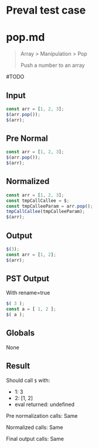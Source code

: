 # Preval test case

# pop.md

> Array > Manipulation > Pop
>
> Push a number to an array

#TODO

## Input

`````js filename=intro
const arr = [1, 2, 3];
$(arr.pop());
$(arr);
`````

## Pre Normal

`````js filename=intro
const arr = [1, 2, 3];
$(arr.pop());
$(arr);
`````

## Normalized

`````js filename=intro
const arr = [1, 2, 3];
const tmpCallCallee = $;
const tmpCalleeParam = arr.pop();
tmpCallCallee(tmpCalleeParam);
$(arr);
`````

## Output

`````js filename=intro
$(3);
const arr = [1, 2];
$(arr);
`````

## PST Output

With rename=true

`````js filename=intro
$( 3 );
const a = [ 1, 2 ];
$( a );
`````

## Globals

None

## Result

Should call `$` with:
 - 1: 3
 - 2: [1, 2]
 - eval returned: undefined

Pre normalization calls: Same

Normalized calls: Same

Final output calls: Same

